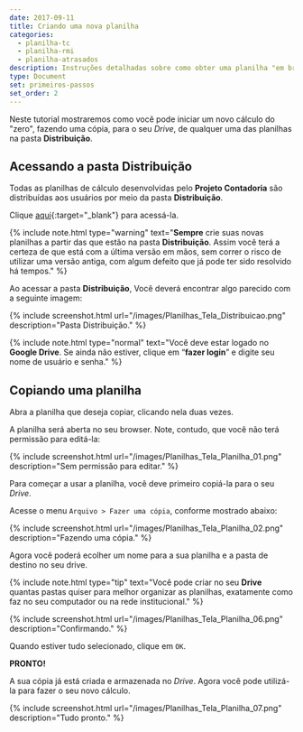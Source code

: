 ```yaml
---
date: 2017-09-11
title: Criando uma nova planilha 
categories:
  - planilha-tc
  - planilha-rmi
  - planilha-atrasados
description: Instruções detalhadas sobre como obter uma planilha "em branco" para iniciar um novo cálculo.
type: Document
set: primeiros-passos
set_order: 2
---
```

Neste tutorial mostraremos como você pode iniciar um novo cálculo do "zero", fazendo uma cópia, para o seu *Drive*, de qualquer uma das planilhas na pasta **Distribuição**.

## Acessando a pasta **Distribuição**

Todas as planilhas de cálculo desenvolvidas pelo **Projeto Contadoria** são distribuídas aos usuários por meio da pasta **Distribuição**. 

Clique [aqui](https://drive.google.com/drive/folders/0B2B1B7RRK5HmS0I2clRTTTJiMXc){:target="_blank"} para acessá-la. 

{% include note.html type="warning" text="<b>Sempre</b> crie suas novas planilhas a partir das que estão na pasta <b>Distribuição</b>. Assim você terá a certeza de que está com a última versão em mãos, sem correr o risco de utilizar uma versão antiga, com algum defeito que já pode ter sido resolvido há tempos." %}

Ao acessar a pasta **Distribuição**, Você deverá encontrar algo parecido com a seguinte imagem:

{% include screenshot.html url="/images/Planilhas_Tela_Distribuicao.png" description="Pasta Distribuição." %}

{% include note.html type="normal" text="Você deve estar logado no <b>Google Drive</b>. Se ainda não estiver, clique em “<b>fazer login</b>” e digite seu nome de usuário e senha." %}

## Copiando uma planilha

Abra a planilha que deseja copiar, clicando nela duas vezes.

A planilha será aberta no seu browser. Note, contudo, que você não terá permissão para editá-la:

{% include screenshot.html url="/images/Planilhas_Tela_Planilha_01.png" description="Sem permissão para editar." %}

Para começar a usar a planilha, você deve primeiro copiá-la para o seu *Drive*.

Acesse o menu `Arquivo > Fazer uma cópia`, conforme mostrado abaixo:

{% include screenshot.html url="/images/Planilhas_Tela_Planilha_02.png" description="Fazendo uma cópia." %}

Agora você poderá ecolher um nome para a sua planilha e a pasta de destino no seu drive.

{% include note.html type="tip" text="Você pode criar no seu <b>Drive</b> quantas pastas quiser para melhor organizar as planilhas, exatamente como faz no seu computador ou na rede institucional." %}

{% include screenshot.html url="/images/Planilhas_Tela_Planilha_06.png" description="Confirmando." %}

Quando estiver tudo selecionado, clique em `OK`.

**PRONTO!**

A sua cópia já está criada e armazenada no *Drive*. Agora você pode utilizá-la para fazer o seu novo cálculo.

{% include screenshot.html url="/images/Planilhas_Tela_Planilha_07.png" description="Tudo pronto." %}
